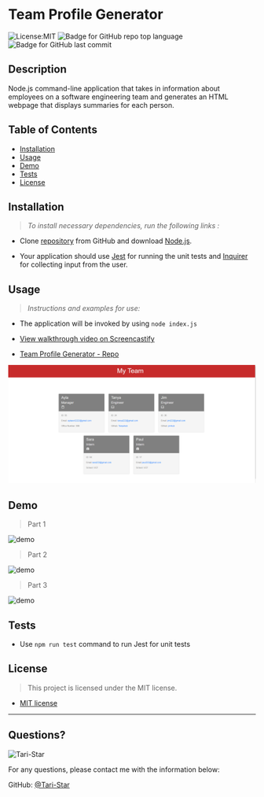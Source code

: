 # Team Profile Generator

 
  
  ![License:MIT](https://img.shields.io/badge/License-MIT-blue.svg)
  ![Badge for GitHub repo top language](https://img.shields.io/github/languages/top/Tari-Star/Challenge10-TeamProfile?style=flat&logo=appveyor)
  ![Badge for GitHub last commit](https://img.shields.io/github/last-commit/Tari-Star/Challenge10-TeamProfile?style=flat&logo=appveyor)
 


  ## Description
   Node.js command-line application that takes in information about employees on a software engineering team and generates an HTML webpage that displays summaries for each person.
  
 
  



  ## Table of Contents 
 * [Installation](#installation) 
 * [Usage](#usage) 
 * [Demo](#demo)
 * [Tests](#tests)
 * [License](#license)

  ## Installation 


  >*To install necessary dependencies, run the following links :*
 
 * Clone [repository](https://github.com/Tari-Star/Challenge10-TeamProfile.git) from GitHub and download [Node.js](https://nodejs.org/en/).


 * Your application should use [Jest](https://www.npmjs.com/package/jest) for running the unit tests and  [Inquirer](https://www.npmjs.com/package/inquirer) for collecting input from the user. 

  ## Usage

    
  > *Instructions and examples for use:*

  * The application will be invoked by using  `node index.js`


  * [View walkthrough video on Screencastify](https://watch.screencastify.com/v/VW4ykfT07O57OUZ7JawR)<br>


  * [Team Profile Generator - Repo](https://github.com/Tari-Star/Challenge10-TeamProfile.git)

  ![challenge-10](./assets/images/c10.png)
  
  ## Demo

  > Part 1

  ![demo](./assets/images/c10-part-1.gif)

  > Part 2

  ![demo](./assets/images/c10-part-2.gif)

  > Part 3

  ![demo](./assets/images/c10-part-3.gif)


  ## Tests

  * Use `npm run test` command to run Jest for unit tests

  ## License

    
  > This project is licensed under the  MIT license. 

  * [MIT license](https://choosealicense.com/licenses/mit) 
    
    
  
   ---
   
  ## Questions?

   
  <img src="https://avatars.githubusercontent.com/u/89365355?v=4" alt="Tari-Star" width="40%" />
  
  For any questions, please contact me with the information below:
 
  GitHub: [@Tari-Star](https://api.github.com/users/Tari-Star)
  
   